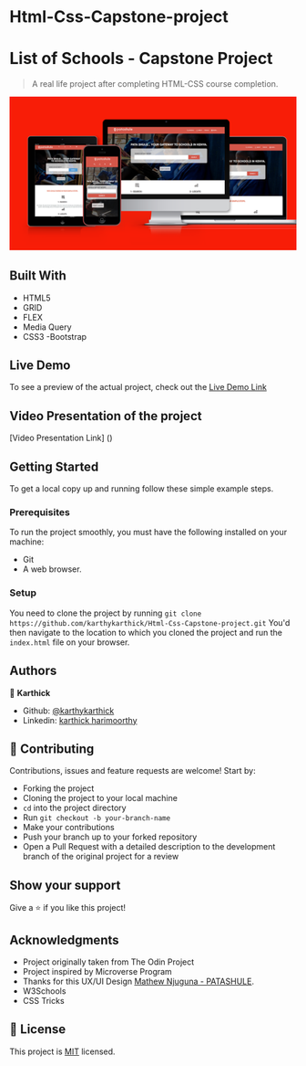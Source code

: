 # Html-Css-Capstone-project

# List of Schools - Capstone Project
 
> A real life project after completing HTML-CSS course completion.

![screenshot](img/pro.png)

## Built With

- HTML5
- GRID
- FLEX
- Media Query
- CSS3
-Bootstrap

## Live Demo

To see a preview of the actual project, check out the [Live Demo Link](https://raw.githack.com/karthykarthick/Html-Css-Capstone-project/development/index.html)

## Video Presentation of the project
[Video Presentation Link] ()

## Getting Started

To get a local copy up and running follow these simple example steps.

### Prerequisites
To run the project smoothly, you must have the following installed on your machine:

- Git
- A web browser.

### Setup
You need to clone the project by running `git clone https://github.com/karthykarthick/Html-Css-Capstone-project.git` You'd then navigate to the location to which you cloned the project and run the `index.html` file on your browser.

## Authors

👤 **Karthick**

- Github: [@karthykarthick](https://github.com/karthykarthick)
- Linkedin: [karthick harimoorthy](https://www.linkedin.com/in/karthick-harimoorthy/)

## 🤝 Contributing

Contributions, issues and feature requests are welcome! Start by:

- Forking the project
- Cloning the project to your local machine
- `cd` into the project directory
- Run `git checkout -b your-branch-name`
- Make your contributions
- Push your branch up to your forked repository
- Open a Pull Request with a detailed description to the development branch of the original project for a review


## Show your support

Give a ⭐️ if you like this project!

## Acknowledgments

- Project originally taken from The Odin Project
- Project inspired by Microverse Program
- Thanks for this UX/UI Design 
  [Mathew Njuguna - PATASHULE](https://www.behance.net/gallery/25563385/PatashuleKE).
- W3Schools
- CSS Tricks


## 📝 License

This project is [MIT](LICENSE) licensed.
